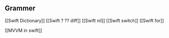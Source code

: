 
## Grammer
[[Swift Dictionary]]
[[Swift ? ?? diff]]
[[Swift nil]]
[[Swift switch]]
[[Swift for]]

[[MVVM in swift]]
